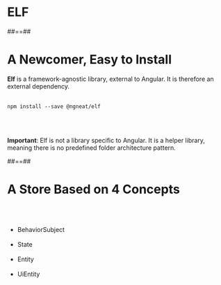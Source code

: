 <!-- .slide: class="transition-bg-sfeir-1" -->

# ELF

##==##

<!--.slide: class="with-code inconsolata" -->

# A Newcomer, Easy to Install

**Elf** is a framework-agnostic library, external to Angular. It is therefore an external dependency.
<br/><br/>

```shell
npm install --save @ngneat/elf
```

<!-- .element: class="big-code" -->

<br/><br/>

**Important**: Elf is not a library specific to Angular. It is a helper library, meaning there is no predefined folder architecture pattern.

##==##

<!-- .slide -->

# A Store Based on 4 Concepts

<br/><br/>

- BehaviorSubject <br/><br/>
- State <br/><br/>
- Entity <br/><br/>
- UiEntity <br/><br/>
